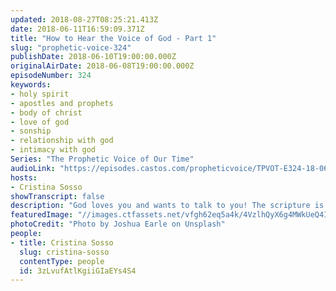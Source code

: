 ```yaml
---
updated: 2018-08-27T08:25:21.413Z
date: 2018-06-11T16:59:09.371Z
title: "How to Hear the Voice of God - Part 1"
slug: "prophetic-voice-324"
publishDate: 2018-06-10T19:00:00.000Z
originalAirDate: 2018-06-08T19:00:00.000Z
episodeNumber: 324
keywords:
- holy spirit
- apostles and prophets
- body of christ
- love of god
- sonship
- relationship with god
- intimacy with god
Series: "The Prophetic Voice of Our Time"
audioLink: "https://episodes.castos.com/propheticvoice/TPVOT-E324-18-06-09-10-How-to-Hear-the-Voice-of-God.mp3"
hosts:
- Cristina Sosso
showTranscript: false
description: "God loves you and wants to talk to you! The scripture is very clear in Psalm 95:7-8 and Hebrews 3:7-8 \"Today if you hear His voice, harden not your hearts.\" You will hear from the mouths of many Christians who have been Christians for a long long time and even some leaders how the devil is talking to them, and they recognize the voice of the devil but they cannot hear or recognize the voice of God? So this the issue I must confront: why do you recognize the voice of Satan and you do not recognize the voice of God? Jesus said that those who belong to Him hear His voice and to the voice of a stranger they will not follow. John 10:1-5."
featuredImage: "//images.ctfassets.net/vfgh62eq5a4k/4VzlhQyX6g4MWkUeQ4I4S0/2b3bece059f5f7a8e45f29f15d71dfec/joshua-earle-234850-unsplash.jpg"
photoCredit: "Photo by Joshua Earle on Unsplash"
people:
- title: Cristina Sosso
  slug: cristina-sosso
  contentType: people
  id: 3zLvufAtlKgiiGIaEYs4S4
---
```

